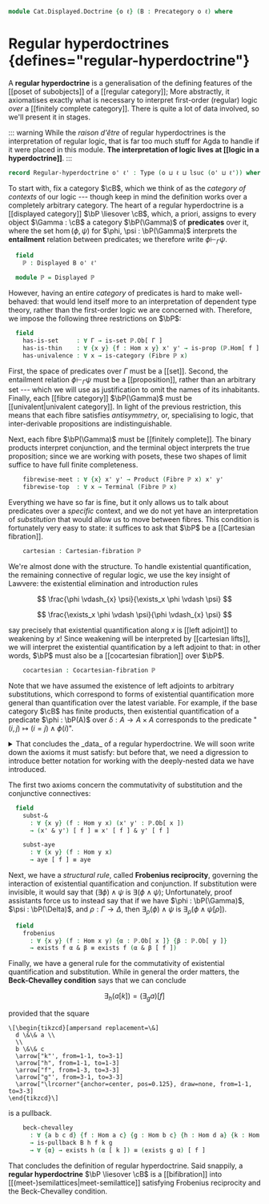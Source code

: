 <!--
```agda
open import Cat.Displayed.Cocartesian
open import Cat.Diagram.Limit.Finite
open import Cat.Displayed.Cartesian
open import Cat.Diagram.Pullback
open import Cat.Diagram.Terminal
open import Cat.Diagram.Product
open import Cat.Displayed.Fibre
open import Cat.Displayed.Base
open import Cat.Prelude

open import Order.Base

import Cat.Displayed.Reasoning as Disp
import Cat.Reasoning as Cat

import Order.Reasoning
```
-->

```agda
module Cat.Displayed.Doctrine {o ℓ} (B : Precategory o ℓ) where
```

<!--
```agda
open Cat B
```
-->

# Regular hyperdoctrines {defines="regular-hyperdoctrine"}

A **regular hyperdoctrine** is a generalisation of the defining features
of the [[poset of subobjects]] of a [[regular category]]; More
abstractly, it axiomatises exactly what is necessary to interpret
first-order (regular) logic _over_ a [[finitely complete category]].
There is quite a lot of data involved, so we'll present it in stages.

::: warning
While the _raison d'être_ of regular hyperdoctrines is the
interpretation of regular logic, that is far too much stuff for Agda to
handle if it were placed in this module. **The interpretation of logic
lives at [[logic in a hyperdoctrine]]**.
:::

```agda
record Regular-hyperdoctrine o' ℓ' : Type (o ⊔ ℓ ⊔ lsuc (o' ⊔ ℓ')) where
```

To start with, fix a category $\cB$, which we think of as the _category
of contexts_ of our logic --- though keep in mind the definition works
over a completely arbitrary category. The heart of a regular
hyperdoctrine is a [[displayed category]] $\bP \liesover \cB$, which, a
priori, assigns to every object $\Gamma : \cB$ a category $\bP(\Gamma)$
of **predicates** over it, where the set $\hom(\phi, \psi)$ for $\phi,
\psi : \bP(\Gamma)$ interprets the **entailment** relation between
predicates; we therefore write $\phi \vdash_\Gamma \psi$.

```agda
  field
    ℙ : Displayed B o' ℓ'

  module ℙ = Displayed ℙ
```

However, having an entire _category_ of predicates is hard to make
well-behaved: that would lend itself more to an interpretation of
dependent type theory, rather than the first-order logic we are
concerned with. Therefore, we impose the following three restrictions on
$\bP$:

```agda
  field
    has-is-set     : ∀ Γ → is-set ℙ.Ob[ Γ ]
    has-is-thin    : ∀ {x y} {f : Hom x y} x' y' → is-prop (ℙ.Hom[ f ] x' y')
    has-univalence : ∀ x → is-category (Fibre ℙ x)
```

First, the space of predicates over $\Gamma$ must be a [[set]]. Second,
the entailment relation $\phi \vdash_\Gamma \psi$ must be a
[[proposition]], rather than an arbitrary set --- which we will use as
justification to omit the names of its inhabitants. Finally, each
[[fibre category]] $\bP(\Gamma)$ must be [[univalent|univalent
category]]. In light of the previous restriction, this means that each
fibre satisfies _antisymmetry_, or, specialising to logic, that
inter-derivable propositions are indistinguishable.

Next, each fibre $\bP(\Gamma)$ must be [[finitely complete]]. The binary
products interpret conjunction, and the terminal object interprets the
true proposition; since we are working with posets, these two shapes of
limit suffice to have full finite completeness.

```agda
    fibrewise-meet : ∀ {x} x' y' → Product (Fibre ℙ x) x' y'
    fibrewise-top  : ∀ x → Terminal (Fibre ℙ x)
```

Everything we have so far is fine, but it only allows us to talk about
predicates over a _specific_ context, and we do not yet have an
interpretation of _substitution_ that would allow us to move between
fibres. This condition is fortunately very easy to state: it suffices to
ask that $\bP$ be a [[Cartesian fibration]].

```agda
    cartesian : Cartesian-fibration ℙ
```

We're almost done with the structure. To handle existential
quantification, the remaining connective of regular logic, we use the
key insight of Lawvere: the existential elimination and introduction
rules

<div class=mathpar>

$$
\frac{\phi \vdash_{x} \psi}{\exists_x \phi \vdash \psi}
$$

$$
\frac{\exists_x \phi \vdash \psi}{\phi \vdash_{x} \psi}
$$

</div>

say precisely that existential quantification along $x$ is [[left
adjoint]] to weakening by $x$! Since weakening will be interpreted by
[[cartesian lifts]], we will interpret the existential quantification by
a left adjoint to that: in other words, $\bP$ must also be a
[[cocartesian fibration]] over $\bP$.

```agda
    cocartesian : Cocartesian-fibration ℙ
```

Note that we have assumed the existence of left adjoints to arbitrary
substitutions, which correspond to forms of existential quantification
more general than quantification over the latest variable. For example,
if the base category $\cB$ has finite products, then existential
quantification of a predicate $\phi : \bP(A)$ over $\delta : A \to A
\times A$ corresponds to the predicate "$(i, j) \mapsto (i = j) \land
\phi(i)$".

<details>
<summary>That concludes the _data_ of a regular hyperdoctrine. We will
soon write down the axioms it must satisfy: but before that, we need a
digression to introduce better notation for working with the
deeply-nested data we have introduced.
</summary>

```agda
  module cocartesian = Cocartesian-fibration cocartesian
  module fibrewise-meet {x} (x' y' : ℙ.Ob[ x ]) = Product (fibrewise-meet x' y')

  open Cartesian-fibration cartesian public

  _[_] : ∀ {x y} → ℙ.Ob[ x ] → Hom y x → ℙ.Ob[ y ]
  _[_] x f = f ^* x

  module fibrewise-top x = Terminal (fibrewise-top x)

  exists : ∀ {x y} (f : Hom x y) → ℙ.Ob[ x ] → ℙ.Ob[ y ]
  exists = cocartesian.has-lift.y'

  _&_ : ∀ {x} (p q : ℙ.Ob[ x ]) → ℙ.Ob[ x ]
  _&_ = fibrewise-meet.apex

  aye : ∀ {x} → ℙ.Ob[ x ]
  aye = fibrewise-top.top _

  infix 30 _[_]
  infix 25 _&_
```

</details>

The first two axioms concern the commutativity of substitution and the
conjunctive connectives:

```agda
  field
    subst-&
      : ∀ {x y} (f : Hom y x) (x' y' : ℙ.Ob[ x ])
      → (x' & y') [ f ] ≡ x' [ f ] & y' [ f ]

    subst-aye
      : ∀ {x y} (f : Hom y x)
      → aye [ f ] ≡ aye
```

Next, we have a _structural rule_, called **Frobenius reciprocity**,
governing the interaction of existential quantification and conjunction.
If substitution were invisible, it would say that $(\exists \phi) \land
\psi$ is $\exists (\phi \land \psi)$; Unfortunately, proof assistants
force us to instead say that if we have $\phi : \bP(\Gamma)$, $\psi :
\bP(\Delta)$, and $\rho : \Gamma \to \Delta$, then $\exists_\rho(\phi)
\land \psi$ is $\exists_\rho(\phi \land \psi[\rho])$.

```agda
  field
    frobenius
      : ∀ {x y} (f : Hom x y) {α : ℙ.Ob[ x ]} {β : ℙ.Ob[ y ]}
      → exists f α & β ≡ exists f (α & β [ f ])
```

Finally, we have a general rule for the commutativity of existential
quantification and substitution. While in general the order matters, the
**Beck-Chevalley condition** says that we can conclude

$$
\exists_h (a[k]) = (\exists_g a)[f]
$$

provided that the square

~~~{.quiver}
\[\begin{tikzcd}[ampersand replacement=\&]
  d \&\& a \\
  \\
  b \&\& c
  \arrow["k"', from=1-1, to=3-1]
  \arrow["h", from=1-1, to=1-3]
  \arrow["f", from=1-3, to=3-3]
  \arrow["g"', from=3-1, to=3-3]
  \arrow["\lrcorner"{anchor=center, pos=0.125}, draw=none, from=1-1, to=3-3]
\end{tikzcd}\]
~~~

is a pullback.

```agda
    beck-chevalley
      : ∀ {a b c d} {f : Hom a c} {g : Hom b c} {h : Hom d a} {k : Hom d b}
      → is-pullback B h f k g
      → ∀ {α} → exists h (α [ k ]) ≡ (exists g α) [ f ]
```

That concludes the definition of regular hyperdoctrine. Said snappily, a
**regular hyperdoctrine** $\bP \liesover \cB$ is a [[bifibration]] into
[[(meet-)semilattices|meet-semilattice]] satisfying Frobenius reciprocity and
the Beck-Chevalley condition.

<!--
```agda
  ≤-Poset : ∀ {x : Ob} → Poset o' ℓ'
  ≤-Poset {x = x} .Poset.Ob = ℙ.Ob[ x ]
  ≤-Poset {x = x} .Poset._≤_ = ℙ.Hom[ id ]
  ≤-Poset {x = x} .Poset.≤-thin = has-is-thin _ _
  ≤-Poset {x = x} .Poset.≤-refl = ℙ.id'
  ≤-Poset {x = x} .Poset.≤-trans α β = Precategory._∘_ (Fibre ℙ _) β α
  ≤-Poset {x = x} .Poset.≤-antisym α β = has-univalence _ .to-path $
      Cat.make-iso (Fibre ℙ _) α β (has-is-thin _ _ _ _) (has-is-thin _ _ _ _)

  module _ {x} where
    open Order.Reasoning (≤-Poset {x}) hiding (Ob-is-set ; Ob) public
  open Disp ℙ public
  subst-∘ : ∀ {x y z} (f : Hom y z) (g : Hom x y) {α} → (α [ f ]) [ g ] ≡ α [ f ∘ g ]
  subst-∘ f g = ≤-antisym
    (π*.universalv
      (π* _ _ ℙ.∘' π* _ _))
    (π*.universalv
      (π*.universal g (π* _ _)))

  subst-id : ∀ {x} (α : ℙ.Ob[ x ]) → α [ id ] ≡ α
  subst-id α = ≤-antisym
    (π* id α)
    (π*.universal _ (ℙ.id' ℙ.∘' ℙ.id'))

  subst-≤ : ∀ {x y} (f : Hom x y) {α β : ℙ.Ob[ y ]} → α ≤ β → α [ f ] ≤ β [ f ]
  subst-≤ f p = π*.universalv $
    hom[ idl _ ] (p ℙ.∘' π* f _)

  exists-id : ∀ {x} (α : ℙ.Ob[ x ]) → exists id α ≡ α
  exists-id α = ≤-antisym
    (cocartesian.has-lift.universal id α _ (ℙ.id' ℙ.∘' ℙ.id'))
    (cocartesian.has-lift.lifting id α)

  &-univ : ∀ {x} {α β γ : ℙ.Ob[ x ]} → α ≤ β → α ≤ γ → α ≤ (β & γ)
  &-univ p q = fibrewise-meet.⟨_,_⟩ _ _ p q

  &-comm : ∀ {x} {α β : ℙ.Ob[ x ]} → α & β ≡ β & α
  &-comm = ≤-antisym
    (&-univ (fibrewise-meet.π₂ _ _) (fibrewise-meet.π₁ _ _))
    (&-univ (fibrewise-meet.π₂ _ _) (fibrewise-meet.π₁ _ _))

  ≤-exists : ∀ {x y} (f : Hom x y) {α β} → α ≤ β [ f ] → exists f α ≤ β
  ≤-exists f p = cocartesian.has-lift.universalv f _ $
    hom[ idr f ] (π* f _ ℙ.∘' p)

  subst-! : ∀ {x y} (f : Hom y x) {α} → ℙ.Hom[ id ] α (aye [ f ])
  subst-! f {α} = subst (λ e → ℙ.Hom[ id ] α e) (sym (subst-aye f))
    (Terminal.! (fibrewise-top _))
```
-->
